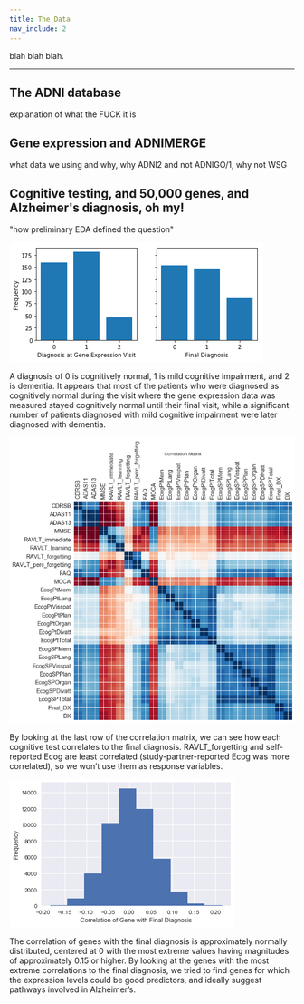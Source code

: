 ```yaml
---
title: The Data
nav_include: 2
---
```


blah blah blah.

----------


The ADNI database
-------------

explanation of what the FUCK it is


Gene expression and ADNIMERGE
-------------
what data we using and why, why ADNI2 and not ADNIGO/1, why not WSG


Cognitive testing, and 50,000 genes, and Alzheimer's diagnosis, oh my!
-------------
"how preliminary EDA defined the question"



![dx to final](images/EDA_24_1.png)

A diagnosis of 0 is cognitively normal, 1 is mild cognitive impairment, and 2 is dementia. It appears that most of the patients who were diagnosed as cognitively normal during the visit where the gene expression data was measured stayed cognitively normal until their final visit, while a significant number of patients diagnosed with mild cognitive impairment were later diagnosed with dementia.



![corr_matrix](images/EDA_34_2.png)

By looking at the last row of the correlation matrix, we can see how each cognitive test correlates to the final diagnosis. RAVLT_forgetting and self-reported Ecog are least correlated (study-partner-reported Ecog was more correlated), so we won’t use them as response variables.

![correlations](images/EDA_11_0.png)

The correlation of genes with the final diagnosis is approximately normally distributed, centered at 0 with the most extreme values having magnitudes of approximately 0.15 or higher. By looking at the genes with the most extreme correlations to the final diagnosis, we tried to find genes for which the expression levels could be good predictors, and ideally suggest pathways involved in Alzheimer’s.